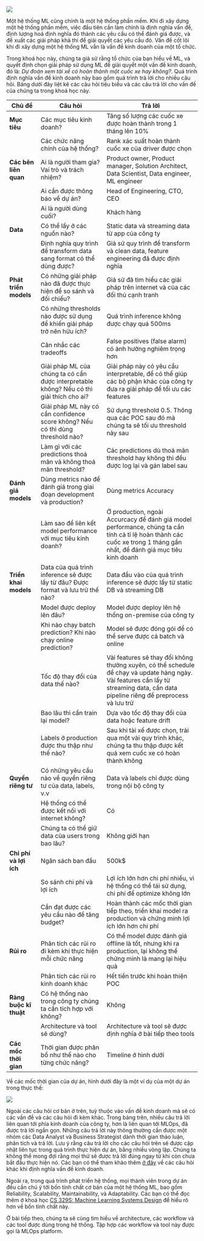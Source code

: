 <img src="../../../assets/images/mlops-crash-course/tong-quan-he-thong/phan-tich-van-de/planning.jpg" loading="lazy"/>

Một hệ thống ML cũng chính là một hệ thống phần mềm. Khi đi xây dựng một hệ thống phần mềm, việc đầu tiên cần làm chính là định nghĩa vấn đề, định lượng hoá định nghĩa đó thành các yêu cầu có thể đánh giá được, và đề xuất các giải pháp khả thi để giải quyết các yêu cầu đó. Vấn đề cốt lõi khi đi xây dựng một hệ thống ML vẫn là vấn đề kinh doanh của một tổ chức.

Trong khoá học này, chúng ta giả sử rằng tổ chức của bạn hiểu về ML, và quyết định chọn giải pháp sử dụng ML để giải quyết một vấn đề kinh doanh, đó là: _Dự đoán xem tài xế có hoàn thành một cuốc xe hay không?_. Quá trình định nghĩa vấn đề kinh doanh này bao gồm quá trình trả lời cho nhiều câu hỏi. Bảng dưới đây liệt kê các câu hỏi tiêu biểu và các câu trả lời cho vấn đề của chúng ta trong khoá học này.

| **Chủ đề**             | **Câu hỏi**                                                                              | **Trả lời**                                                                                                                                                                        |
| ---------------------- | ---------------------------------------------------------------------------------------- | ---------------------------------------------------------------------------------------------------------------------------------------------------------------------------------- |
| **Mục tiêu**           | Các mục tiêu kinh doanh?                                                                 | Tăng số lượng các cuốc xe được hoàn thành trong 1 tháng lên 10%                                                                                                                    |
|                        | Các chức năng chính của hệ thống?                                                        | Rank xác suất hoàn thành cuốc xe của driver được chọn                                                                                                                              |
| **Các bên liên quan**  | Ai là người tham gia? Vai trò và trách nhiệm?                                            | Product owner, Product manager, Solution Architect, Data Scientist, Data engineer, ML engineer                                                                                     |
|                        | Ai cần được thông báo về dự án?                                                          | Head of Engineering, CTO, CEO                                                                                                                                                      |
|                        | Ai là người dùng cuối?                                                                   | Khách hàng                                                                                                                                                                         |
| **Data**               | Có thể lấy ở các nguồn nào?                                                              | Static data và streaming data từ app của công ty                                                                                                                                   |
|                        | Định nghĩa quy trình để transform data sang format có thể dùng được?                     | Giả sử quy trình để transform và clean data, feature engineering đã được định nghĩa                                                                                                |
| **Phát triển models**  | Có những giải pháp nào đã được thực hiện để so sánh và đối chiếu?                        | Giả sử đã tìm hiểu các giải pháp trên internet và của các đối thủ cạnh tranh                                                                                                       |
|                        | Có những thresholds nào được sử dụng để khiến giải pháp trở nên hữu ích?                 | Quá trình inference không được chạy quá 500ms                                                                                                                                      |
|                        | Cân nhắc các tradeoffs                                                                   | False positives (false alarm) có ảnh hưởng nghiêm trọng hơn                                                                                                                        |
|                        | Giải pháp ML của chúng ta có cần được interpretable không? Nếu có thì giải thích cho ai? | Giải pháp này có yêu cầu interpretable, để có thể giúp các bộ phận khác của công ty đưa ra giải pháp để tối ưu các features                                                        |
|                        | Giải pháp ML này có cần confidence score không? Nếu có thì dùng threshold nào?           | Sử dụng threshold 0.5. Thông qua các POC sau đó mà chúng ta sẽ tối ưu threshold này sau                                                                                            |
|                        | Làm gì với các predictions thoả mãn và không thoả mãn threshold?                         | Các predictions dù thoả mãn threshold hay không thì đều được log lại và gán label sau                                                                                              |
| **Đánh giá models**    | Dùng metrics nào để đánh giá trong giai đoạn development và production?                  | Dùng metrics Accuracy                                                                                                                                                              |
|                        | Làm sao để liên kết model performance với mục tiêu kinh doanh?                           | Ở production, ngoài Accurcacy để đánh giá model performance, chúng ta cần tính cả tỉ lệ hoàn thành các cuốc xe trong 1 tháng gần nhất, để đánh giá mục tiêu kinh doanh             |
| **Triển khai models**  | Data của quá trình inference sẽ được lấy từ đâu? Được format và lưu trữ thế nào?         | Data đầu vào của quá trình inference sẽ được lấy từ static DB và streaming DB                                                                                                      |
|                        | Model được deploy lên đâu?                                                               | Model được deploy lên hệ thống on-premise của công ty                                                                                                                              |
|                        | Khi nào chạy batch prediction? Khi nào chạy online prediction?                           | Model sẽ được đóng gói để có thể serve được cả batch và online                                                                                                                     |
|                        | Tốc độ thay đổi của data thế nào?                                                        | Vài features sẽ thay đổi không thường xuyên, có thể schedule để chạy và update hàng ngày. Vài features cần lấy từ streaming data, cần data pipeline riêng để preprocess và lưu trữ |
|                        | Bao lâu thì cần train lại model?                                                         | Dựa vào tốc độ thay đổi của data hoặc feature drift                                                                                                                                |
|                        | Labels ở production được thu thập như thế nào?                                           | Sau khi tài xế được chọn, trải qua một vài quy trình khác, chúng ta thu thập được kết quả xem cuốc xe có hoàn thành không                                                          |
| **Quyền riêng tư**     | Có những yêu cầu nào về quyền riêng tư của data, labels, v.v                             | Data và labels chỉ được dùng trong nội bộ công ty                                                                                                                                  |
|                        | Hệ thống có thể được kết nối với internet không?                                         | Có                                                                                                                                                                                 |
|                        | Chúng ta có thể giữ data của users trong bao lâu?                                        | Không giới hạn                                                                                                                                                                     |
| **Chi phí và lợi ích** | Ngân sách ban đầu                                                                        | 500k$                                                                                                                                                                              |
|                        | So sánh chi phí và lợi ích                                                               | Lợi ích lớn hơn chi phí nhiều, vì hệ thống có thể tái sử dụng, chi phí để optimize không lớn                                                                                       |
|                        | Cần đạt được các yêu cầu nào để tăng budget?                                             | Hoàn thành các mốc thời gian tiếp theo, triển khai model ra production và chứng minh lợi ích lớn hơn chi phí                                                                       |
| **Rủi ro**             | Phân tích các rủi ro đi kèm khi thực hiện mỗi chức năng                                  | Có thể model được đánh giá offline là tốt, nhưng khi ra production, lại không thể chứng minh là mang lại hiệu quả                                                                  |
|                        | Phân tích các rủi ro kinh doanh khác                                                     | Hết tiền trước khi hoàn thiện POC                                                                                                                                                  |
| **Ràng buộc kĩ thuật** | Có hệ thống nào trong công ty chúng ta cần tích hợp với không?                           | Không                                                                                                                                                                              |
|                        | Architecture và tool sẽ dùng?                                                            | Architecture và tool sẽ được định nghĩa ở bài tiếp theo tools                                                                                                                      |
| **Các mốc thời gian**  | Thời gian được phân bổ như thế nào cho từng chức năng?                                   | Timeline ở hình dưới                                                                                                                                                               |

Về các mốc thời gian của dự án, hình dưới đây là một ví dụ của một dự án trong thực thế:

<img src="../../../assets/images/mlops-crash-course/tong-quan-he-thong/phan-tich-van-de/timeline.png" loading="lazy"/>

Ngoài các câu hỏi cơ bản ở trên, tuỳ thuộc vào vấn đề kinh doanh mà sẽ có các vấn đề và các câu hỏi đi kèm khác. Trong bảng trên, nhiều câu trả lời liên quan tới phía kinh doanh của công ty, hơn là liên quan tới MLOps, đã được trả lời ngắn gọn. Những câu trả lời này thông thường cần được một nhóm các Data Analyst và Business Strategist dành thời gian thảo luận, phân tích và trả lời. Lưu ý rằng câu trả lời cho các câu hỏi trên sẽ được cập nhật liên tục trong quá trình thực hiện dự án, bằng nhiều vòng lặp. Chúng ta không thể mong đợi rằng mọi thứ sẽ được trả lời đúng ngay từ khi còn chưa bắt đầu thực hiện nó. Các bạn có thể tham khảo thêm [ở đây](https://ml-ops.org/content/phase-zero) về các câu hỏi khác khi định nghĩa vấn đề kinh doanh.

Ngoài ra, trong quá trình phát triển hệ thống, mọi thành viên trong dự án đều cần chú ý tới bốn tính chất cơ bản của một hệ thống ML, bao gồm Reliability, Scalability, Maintainability, và Adaptability. Các bạn có thể đọc thêm ở khoá học [CS 329S: Machine Learning Systems Design](https://docs.google.com/document/d/1C3dlLmFdYHJmACVkz99lSTUPF4XQbWb_Ah7mPE12Igo/edit#heading=h.f2r0clc6xjgx) để hiểu rõ hơn về bốn tính chất này.

Ở bài tiếp theo, chúng ta sẽ cùng tìm hiểu về architecture, các workflow và các tool được dùng trong hệ thống. Tập hợp các workflow và tool này được gọi là MLOps platform.
